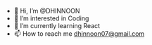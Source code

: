 - 👋 Hi, I’m @DHINNOON
- 👀 I’m interested in Coding
- 🌱 I’m currently learning React
- 📫 How to reach me dhinnoon07@gmail.com

<!---
DHINNOON/DHINNOON is a ✨ special ✨ repository because its `README.md` (this file) appears on your GitHub profile.
You can click the Preview link to take a look at your changes.
--->
